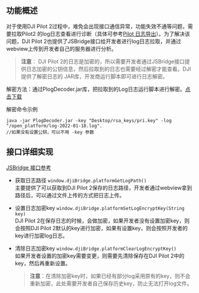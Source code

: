 ## 功能概述

对于使用DJI Pilot 2过程中，难免会出现接口通信异常，功能失效不通等问题，需要拉取Pilot2 的log日志查看进行诊断（具体可参考[Pilot 日志导出](https://developer.dji.com/doc/cloud-api-tutorial/cn/debug/log-export.html)）。为了解决该问题，DJI Pilot 2也提供了JSBridge接口给开发者进行log日志拉取，并通过webview上传到开发者自己的服务器进行分析。

> **注意**：
> DJI Pilot 2的日志是加密的，所以需要开发者通过JSBridge接口提供日志加密的公钥信息，然后拉取到的日志也需要经过解密才能查看。DJI提供了解密日志的 JAR库，开发商运行脚本即可进行日志解密。

解密方法：通过PlogDecoder.jar库，把拉取到的Log日志运行脚本进行解密。<a href="https://terra-1-g.djicdn.com/71a7d383e71a4fb8887a310eb746b47f/cloudapi/V1.1/PlogDecoder.jar" target="_blank">点击下载</a>

解密命令示例

```shell
java -jar PlogDecoder.jar -key "Desktop/rsa_keys/pri.key" -log "/open_platform/log-2022-01-18.log".
//如果没有设置公钥，可以不用 -key 参数
```

## 接口详细实现

[JSBridge 接口参考](https://developer.dji.com/doc/cloud-api-tutorial/cn/app-api-reference/jsbridge-api-references.html)
* 获取日志路径 `window.djiBridge.platformGetLogPath()`<br/>
  主要提供了可以获取到DJI Pilot 2保存的日志路径，开发者通过webview拿到路径后，可以通过文件上传的方式把日志上传。

* 设置日志加密key `window.djiBridge.platformSetLogEncryptKey(String key)`<br/>
  DJI Pilot 2在保存日志的时候，会做加密，如果开发者没有设置加密key，则会按照DJI Pilot 2默认的key进行加密，如果有设置key，则会按照开发者的key进行加密log日志。

* 清除日志加密key `window.djiBridge.platformClearLogEncryptKey()`<br/>
  如果开发者设置的加密key需要变更，则需要先清除保存在DJI Pilot 2中的key，然后再重新设置。
  > **注意**：在清除加密key时，如果已经有部分log采用原有的key，则不会重新加密，此处需要开发者自己保存历史key，防止无法打开log文件。
